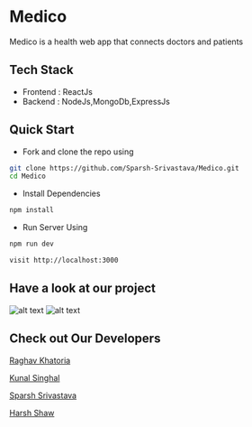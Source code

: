 # Medico

Medico is a health web app that connects doctors and patients


## Tech Stack

<ul>
  <li>Frontend : ReactJs</li>
  <li>Backend : NodeJs,MongoDb,ExpressJs</li>
</ul>

## Quick Start
<ul>
<li> Fork and clone the repo using </li>
 </ul>
 
 ```bash
 git clone https://github.com/Sparsh-Srivastava/Medico.git
 cd Medico
 ```
 <ul>
<li> Install Dependencies </li>
 </ul>
 
 ```bash
 npm install 
 ```
 
 <ul>
<li> Run Server Using </li>
 </ul>
 
 ```bash
 npm run dev
 ```
 
 ```bash
 visit http://localhost:3000
 ```
 
 ## Have a look at our project
 ![alt text](https://github.com/Sparsh-Srivastava/Medico/blob/main/images/1.jpeg)
 ![alt text](https://github.com/Sparsh-Srivastava/Medico/blob/main/images/2.jpeg)
 
 ## Check out Our Developers
 [Raghav Khatoria](https://github.com/raghav13901)
 
 [Kunal Singhal](https://github.com/Kunal-2001)
 
 [Sparsh Srivastava](https://github.com/Sparsh-Srivastava)
 
 [Harsh Shaw](https://github.com/raghav13901)
